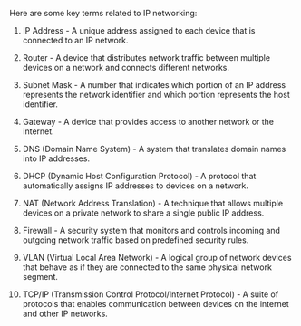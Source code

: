 Here are some key terms related to IP networking:

1. IP Address - A unique address assigned to each device that is connected to an IP network.

2. Router - A device that distributes network traffic between multiple devices on a network and connects different networks.

3. Subnet Mask - A number that indicates which portion of an IP address represents the network identifier and which portion represents the host identifier.

4. Gateway - A device that provides access to another network or the internet.

5. DNS (Domain Name System) - A system that translates domain names into IP addresses.

6. DHCP (Dynamic Host Configuration Protocol) - A protocol that automatically assigns IP addresses to devices on a network.

7. NAT (Network Address Translation) - A technique that allows multiple devices on a private network to share a single public IP address.

8. Firewall - A security system that monitors and controls incoming and outgoing network traffic based on predefined security rules.

9. VLAN (Virtual Local Area Network) - A logical group of network devices that behave as if they are connected to the same physical network segment.

10. TCP/IP (Transmission Control Protocol/Internet Protocol) - A suite of protocols that enables communication between devices on the internet and other IP networks.
